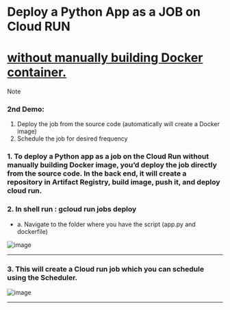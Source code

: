 # Deploy a Python App as a JOB on Cloud RUN 
# <ins>without manually building Docker container.</ins>


> [!NOTE]
> ### 2nd Demo:
> 1.	Deploy the job from the source code (automatically will create a Docker image) 
> 2.	Schedule the job for desired frequency 

### 1.	To deploy a Python app as a job on the Cloud Run without manually building Docker image, you’d deploy the job directly from the source code. In the back end, it will create a repository in Artifact Registry, build image, push it, and deploy cloud run. 

### 2.	In shell run : gcloud run jobs deploy
 -  a.	Navigate to the folder where you have the script (app.py and dockerfile)
 
 ![image](https://github.com/user-attachments/assets/31eb216d-45b9-4692-b1c6-dfad53cdcf86)

---
### 3.	This will create a Cloud run job which you can schedule using the Scheduler. 

![image](https://github.com/user-attachments/assets/fafb26b0-9669-402d-a0ab-6b9ba7ed0aad)

---
